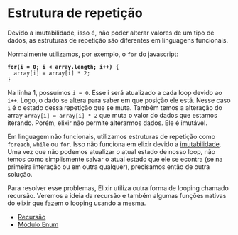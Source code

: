 # Estrutura de repetição

Devido a imutabilidade, isso é, não poder alterar valores de um tipo de dados, as estruturas de repetição são diferentes em linguagens funcionais.

Normalmente utilizamos, por exemplo, o `for` do javascript:

<pre class="language-javascript" data-line-numbers><code class="lang-javascript"><strong>for(i = 0; i &#x3C; array.length; i++) {
</strong>  array[i] = array[i] * 2;
}
</code></pre>

Na linha 1, possuímos `i = 0`. Esse i será atualizado a cada loop devido ao `i++`. Logo, o dado se altera para saber em que posição ele está. Nesse caso `i` é o estado dessa repetição que se muta. Também temos a alteração do array `array[i] = array[i] * 2` que muta o valor do dados que estamos iterando. Porém, elixir não permite alterarmos dados. Ele é imutável.

Em linguagem não funcionais, utilizamos estruturas de repetição como `foreach`, `while` ou `for`. Isso não funciona em elixir devido a [imutabilidade](../conceitos/imutabilidade.md). Uma vez que não podemos atualizar o atual estado de nosso loop, não temos como simplismente salvar o atual estado que ele se econtra (se na primeira interação ou em outra qualquer), precisamos então de outra solução.

Para resolver esse problemas, Elixir utiliza outra forma de looping chamado recursão. Veremos a ideia da recursão e também algumas funções nativas do elixir que fazem o looping usando a mesma.

* [Recursão](../basico/listas/recursao.md)
* [Módulo Enum](../basico/listas/enum.md)&#x20;
